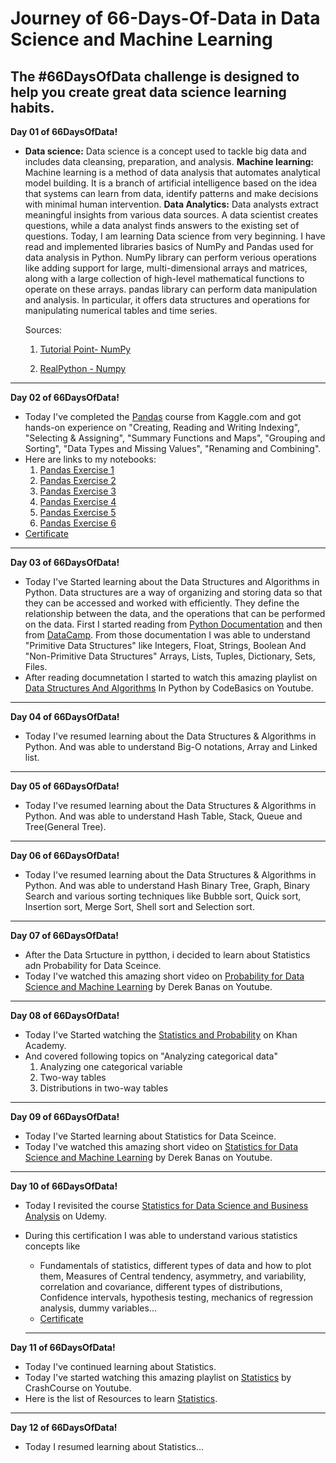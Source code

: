 # Journey of 66-Days-Of-Data in Data Science and Machine Learning

The #66DaysOfData challenge is designed to help you create great data science learning habits.
---


**Day 01 of 66DaysOfData!**

- __Data science:__ Data science is a concept used to tackle big data and includes data cleansing, preparation, and analysis. __Machine learning:__ Machine learning is a method of data analysis that automates analytical model building. It is a branch of artificial intelligence based on the idea that systems can learn from data, identify patterns and make decisions with minimal human intervention. __Data Analytics:__ Data analysts extract meaningful insights from various data sources. A data scientist creates questions, while a data analyst finds answers to the existing set of questions.
Today, I am learning Data science from very beginning. I have read and implemented libraries basics of NumPy and Pandas used for data analysis in Python.
NumPy library can perform verious operations like adding support for large, multi-dimensional arrays and matrices, along with a large collection of high-level mathematical functions to operate on these arrays.
pandas library can perform data manipulation and analysis. In particular, it offers data structures and operations for manipulating numerical tables and time series.

  Sources:
  
  1. [Tutorial Point- NumPy](https://www.tutorialspoint.com/numpy/index.htm)
  
  2. [RealPython - Numpy](https://realpython.com/numpy-array-programming/)
---

**Day 02 of 66DaysOfData!**

- Today I've completed the [Pandas](https://www.kaggle.com/learn/pandas) course from Kaggle.com and got hands-on experience on "Creating, Reading and Writing Indexing", "Selecting & Assigning", "Summary Functions and Maps", "Grouping and Sorting", "Data Types and Missing Values", "Renaming and Combining".
- Here are links to my notebooks:
  1. [Pandas Exercise 1](https://www.kaggle.com/swapnilbhange/pandas-exercise-1-creating-reading-and-writing)
  2. [Pandas Exercise 2](https://www.kaggle.com/swapnilbhange/pandas-exercise-2-indexing-selecting-assigning)
  3. [Pandas Exercise 3](https://www.kaggle.com/swapnilbhange/pandas-exercise-3-summary-functions-and-maps)
  4. [Pandas Exercise 4](https://www.kaggle.com/swapnilbhange/pandas-exercise-4-grouping-and-sorting)
  5. [Pandas Exercise 5](https://www.kaggle.com/swapnilbhange/pandas-exercise-5-data-types-and-missing-values)
  6. [Pandas Exercise 6](https://www.kaggle.com/swapnilbhange/pandas-exercise-6-renaming-and-combining)
- [Certificate](https://raw.githubusercontent.com/swapnilbhange/66-Days-Of-Data/main/Certificates/Swapnil%20Bhange%20-%20Pandas.png)
---

**Day 03 of 66DaysOfData!**
- Today I've Started learning about the Data Structures and Algorithms in Python. Data structures are a way of organizing and storing data so that they can be accessed and worked with efficiently. They define the relationship between the data, and the operations that can be performed on the data. First I started reading from [Python Documentation](https://docs.python.org/3/tutorial/datastructures.html) and then from [DataCamp](https://www.datacamp.com/community/tutorials/data-structures-python). From those documentation I was able to understand "Primitive Data Structures" like Integers, Float, Strings, Boolean And "Non-Primitive Data Structures" Arrays, Lists, Tuples, Dictionary, Sets, Files.
- After reading documnetation I started to watch this amazing playlist on [Data Structures And Algorithms](https://youtube.com/playlist?list=PLeo1K3hjS3uu_n_a__MI_KktGTLYopZ12) In Python by CodeBasics on Youtube.
---

**Day 04 of 66DaysOfData!**

- Today I've resumed learning about the Data Structures & Algorithms in Python. And was able to understand Big-O notations, Array and Linked list.
--- 

**Day 05 of 66DaysOfData!**

- Today I've resumed learning about the Data Structures & Algorithms in Python. And was able to understand Hash Table, Stack, Queue and Tree(General Tree).

---

**Day 06 of 66DaysOfData!**

- Today I've resumed learning about the Data Structures & Algorithms in Python. And was able to understand Hash Binary Tree, Graph, Binary Search and various sorting techniques like Bubble sort, Quick sort, Insertion sort, Merge Sort, Shell sort and Selection sort.

---

**Day 07 of 66DaysOfData!**

- After the Data Srtucture in pytthon, i decided to learn about Statistics adn Probability for Data Sceince. 
- Today I've watched this amazing short video on [Probability for Data Science and Machine Learning](https://www.youtube.com/watch?v=sEte4hXEgJ8&list=PLGLfVvz_LVvQy4mkmEvtFwZGg1S38MUmn) by 
Derek Banas on Youtube.
---
**Day 08 of 66DaysOfData!**

- Today I've Started watching the [Statistics and Probability](https://www.khanacademy.org/math/statistics-probability) on Khan Academy.
- And covered following topics on "Analyzing categorical data"
  1. Analyzing one categorical variable 
  2. Two-way tables
  3. Distributions in two-way tables
  
 ---
 
 **Day 09 of 66DaysOfData!**

- Today I've Started learning about Statistics for Data Sceince.
-  Today I've watched this amazing short video on [Statistics for Data Science and Machine Learning](https://www.youtube.com/watch?v=tcusIOfI_GM&t=87s) by 
Derek Banas on Youtube.

---

**Day 10 of 66DaysOfData!**

- Today I revisited the course [Statistics for Data Science and Business Analysis](https://www.udemy.com/course/statistics-for-data-science-and-business-analysis/) on Udemy.
- During this certification I was able to understand various statistics concepts like 
  - Fundamentals of statistics, different types of data and how to plot them, Measures of Central tendency, asymmetry, and variability, correlation and covariance, different types of distributions, Confidence intervals, hypothesis testing, mechanics of regression analysis, dummy variables...
  - [Certificate](https://raw.githubusercontent.com/swapnilbhange/66-Days-Of-Data/main/Certificates/Statistics%20UC-2df08ae1-b1e4-48f1-8538-9932ee1333cd.jpg)
  
  ---
**Day 11 of 66DaysOfData!**

- Today I've continued learning about Statistics.
-  Today I've started watching this amazing playlist on [Statistics](https://youtube.com/playlist?list=PL8dPuuaLjXtNM_Y-bUAhblSAdWRnmBUcr) by 
CrashCourse on Youtube.
- Here is the list of Resources to learn [Statistics](https://www.kaggle.com/getting-started/205454).

---
**Day 12 of 66DaysOfData!**
- Today I resumed learning about Statistics...
